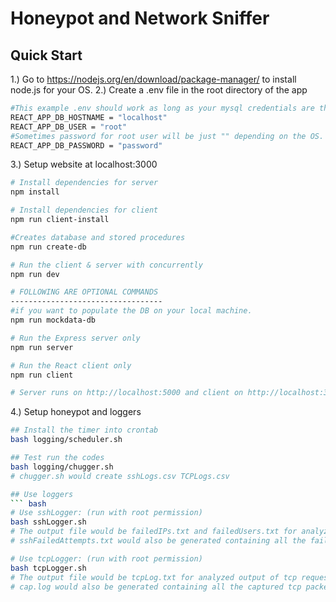 # Honeypot and Network Sniffer



## Quick Start
1.) Go to https://nodejs.org/en/download/package-manager/ to install node.js for your OS.
2.) Create a .env file in the root directory of the app

```bash
#This example .env should work as long as your mysql credentials are the same.
REACT_APP_DB_HOSTNAME = "localhost"
REACT_APP_DB_USER = "root"
#Sometimes password for root user will be just "" depending on the OS.
REACT_APP_DB_PASSWORD = "password"
```

3.) Setup website at localhost:3000
``` bash
# Install dependencies for server
npm install

# Install dependencies for client
npm run client-install

#Creates database and stored procedures
npm run create-db

# Run the client & server with concurrently
npm run dev

# FOLLOWING ARE OPTIONAL COMMANDS
----------------------------------
#if you want to populate the DB on your local machine.
npm run mockdata-db

# Run the Express server only
npm run server

# Run the React client only
npm run client

# Server runs on http://localhost:5000 and client on http://localhost:3000
```

4.) Setup honeypot and loggers
``` bash
## Install the timer into crontab
bash logging/scheduler.sh

## Test run the codes
bash logging/chugger.sh
# chugger.sh would create sshLogs.csv TCPLogs.csv

## Use loggers
``` bash
# Use sshLogger: (run with root permission)
bash sshLogger.sh
# The output file would be failedIPs.txt and failedUsers.txt for analyzed output of failed logins
# sshFailedAttempts.txt would also be generated containing all the failed login attempts from the sshd log file

# Use tcpLogger: (run with root permission)
bash tcpLogger.sh
# The output file would be tcpLog.txt for analyzed output of tcp requests sent to the server
# cap.log would also be generated containing all the captured tcp packets sent to port 80
```
